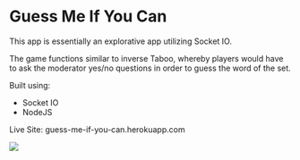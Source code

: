 # Guess Me If You Can

This app is essentially an explorative app utilizing Socket IO.

The game functions similar to inverse Taboo, whereby players would have to ask the moderator yes/no questions in order to guess the word of the set.

Built using:
  - Socket IO
  - NodeJS

Live Site: guess-me-if-you-can.herokuapp.com

![](https://media.giphy.com/media/t3jY2NepMA0OA/giphy.gif)
